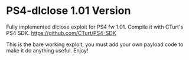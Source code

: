 # PS4-dlclose 1.01 Version 
Fully implemented dlclose exploit for PS4 fw 1.01. Compile it with CTurt's PS4 SDK. https://github.com/CTurt/PS4-SDK

This is the bare working exploit, you must add your own payload code to make it do anything useful. Enjoy!
